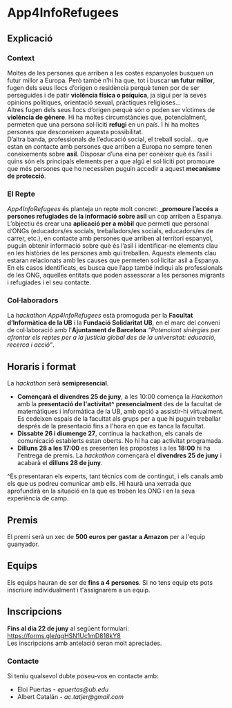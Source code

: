 # App4InfoRefugees
## Explicació
### Context
Moltes de les persones que arriben a les costes espanyoles busquen un futur millor a Europa. Però també n’hi ha que, tot i buscar __un futur millor__, fugen dels seus llocs d’origen o residència perquè tenen por de ser perseguides i de patir __violència física o psíquica__, ja sigui per la seves opinions polítiques, orientació sexual, pràctiques religioses... \
Altres fugen dels seus llocs d’origen perquè són o poden ser víctimes de __violència de gènere__. Hi ha moltes circumstàncies que, potencialment, permeten que una persona sol·liciti __refugi__ en un país. I hi ha moltes persones que desconeixen aquesta possibilitat. \
D’altra banda, professionals de l’educació social, el treball social... que estan en contacte amb persones que arriben a Europa no sempre tenen coneixements sobre __asil__. Disposar d’una eina per conèixer què és l’asil i quins són els principals elements per a que algú el sol·liciti pot promoure que més persones que ho necessiten puguin accedir a aquest __mecanisme de protecció__.

### El Repte
_App4InfoRefugees_ és planteja un repte molt concret: ___promoure l’accés a persones refugiades de la informació sobre asil__ un cop arriben a Espanya. \
L’objectiu és crear una __aplicació per a mòbil__ que permeti que personal d’ONGs (educadors/es socials, treballadors/es socials, educadors/es de carrer, etc.), en contacte amb persones que arriben al territori espanyol, puguin obtenir informació sobre què és l’asil i identificar-ne elements clau en les històries de les persones amb qui treballen. Aquests elements clau estaran relacionats amb les causes que permeten sol·licitar asil a Espanya. En els casos identificats, es busca que l’app també indiqui als professionals de les ONG, aquelles entitats que poden assessorar a les persones migrants i refugiades i el seu contacte. 

### Col·laboradors
La _hackathon App4InfoRefugees_ està promoguda per la __Facultat d’Informàtica de la UB__ i la __Fundació Solidaritat UB__, en el marc del conveni de col·laboració amb l'__Ajuntament de Barcelona__ _“Potenciant sinèrgies per afrontar els reptes per a la justícia global des de la universitat: educació, recerca i acció”_.  


## Horaris i format
La _hackathon_ serà __semipresencial__.
* __Començarà el divendres 25 de juny__, a les 10:00 comença la _Hackathon_ amb la __presentació de l'activitat^__ __presencialment__ des de la facultat de matemàtiques i informàtica de la UB, amb opció a assistir-hi virtualment. Es cedeixen espais de la facultat als grups per a que hi puguin treballar després de la presentació fins a l'hora en que es tanca la facultat.
* __Dissabte 26 i diumenge 27__, continua la hackathon, els canals de comunicació establerts estan oberts. No hi ha cap activitat programada.
* __Dilluns 28 a les 17:00__ es presenten les propostes i a les __18:00__ hi ha l'entrega de premis.
La _hackathon_ començarà el __divendres 25 de juny__ i acabarà el __dilluns 28 de juny__.

^Es presentaran els experts, tant tècnics com de contingut, i els canals amb els que us podreu comunicar amb ells. Hi haurà una xerrada que aprofundirà en la situació en la que es troben les ONG i en la seva experiència de camp. 

## Premis
El premi serà un xec de __500 euros per gastar a Amazon__ per a l'equip guanyador.


## Equips
Els equips hauran de ser de __fins a 4 persones__. 
Si no tens equip ets pots inscriure individualment i t'assignarem a un equip.

## Inscripcions
__Fins al dia 22 de juny__ al següent formulari: https://forms.gle/qgHSN1Uc1mD818kY8 \
Les inscripcions amb antelació seran molt apreciades.

### Contacte
Si teniu qualsevol dubte poseu-vos en contacte amb:
* Eloi Puertas - _epuertas@ub.edu_
* Albert Catalán - _ac.tatjer@gmail.com_
